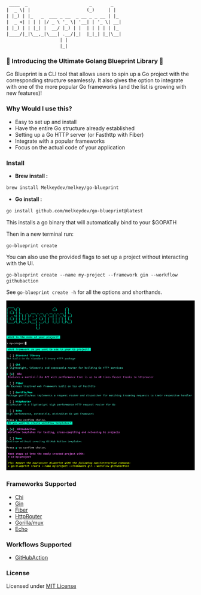     ____  _                       _       _
    |  _ \| |                     (_)     | |
    | |_) | |_   _  ___ _ __  _ __ _ _ __ | |_
    |  _ <| | | | |/ _ \ '_ \| '__| | '_ \| __|
    | |_) | | |_| |  __/ |_) | |  | | | | | |_
    |____/|_|\__,_|\___| .__/|_|  |_|_| |_|\__|
                        | |
                        |_|

### 🚀 Introducing the Ultimate Golang Blueprint Library 🚀

Go Blueprint is a CLI tool that allows users to spin up a Go project with the corresponding structure seamlessly. It also
gives the option to integrate with one of the more popular Go frameworks (and the list is growing with new features)!

### Why Would I use this?

- Easy to set up and install
- Have the entire Go structure already established
- Setting up a Go HTTP server (or Fasthttp with Fiber)
- Integrate with a popular frameworks
- Focus on the actual code of your application

### Install

- **Brew install :**

```sh
brew install Melkeydev/melkey/go-blueprint
```

- **Go install :**

```sh
go install github.com/melkeydev/go-blueprint@latest
```

This installs a go binary that will automatically bind to your $GOPATH

Then in a new terminal run:

```
go-blueprint create
```

You can also use the provided flags to set up a project without interacting with the UI.

```
go-blueprint create --name my-project --framework gin --workflow githubaction
```

See `go-blueprint create -h` for all the options and shorthands.

![Starter Image](./public/blueprint_1.png)

### Frameworks Supported

- [Chi](https://github.com/go-chi/chi)
- [Gin](https://github.com/gin-gonic/gin)
- [Fiber](https://github.com/gofiber/fiber)
- [HttpRouter](https://github.com/julienschmidt/httprouter)
- [Gorilla/mux](https://github.com/gorilla/mux)
- [Echo](https://github.com/labstack/echo)

### Workflows Supported

- [GitHubAction](https://docs.github.com/en/actions)

### License

Licensed under [MIT License](./LICENSE)
